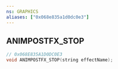 ```yaml
---
ns: GRAPHICS
aliases: ["0x068e835a1d0dc0e3"]
---
```

## ANIMPOSTFX_STOP

```c
// 0x068E835A1D0DC0E3
void ANIMPOSTFX_STOP(string effectName);
```
